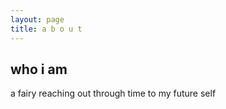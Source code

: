 ```yaml
---
layout: page
title: a b o u t
---
```


## who i am

a fairy reaching out through time to my future self

